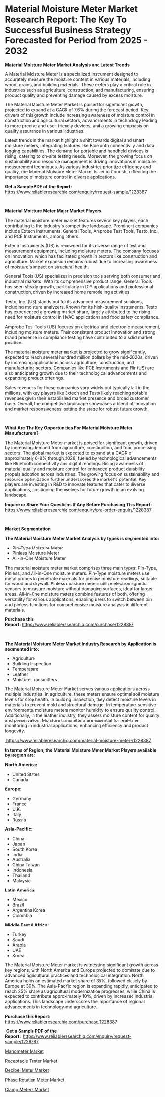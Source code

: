 <p><h1>Material Moisture Meter Market Research Report: The Key To Successful Business Strategy Forecasted for Period from 2025 - 2032</h1></p><p><strong>Material Moisture Meter Market Analysis and Latest Trends</strong></p>
<p><p>A Material Moisture Meter is a specialized instrument designed to accurately measure the moisture content in various materials, including wood, grains, and building materials. These meters play a critical role in industries such as agriculture, construction, and manufacturing, ensuring product quality and preventing damage caused by excess moisture. </p><p>The Material Moisture Meter Market is poised for significant growth, projected to expand at a CAGR of 7.6% during the forecast period. Key drivers of this growth include increasing awareness of moisture control in construction and agricultural sectors, advancements in technology leading to more precise and user-friendly devices, and a growing emphasis on quality assurance in various industries. </p><p>Latest trends in the market highlight a shift towards digital and smart moisture meters, integrating features like Bluetooth connectivity and data logging capabilities. The demand for portable and handheld devices is rising, catering to on-site testing needs. Moreover, the growing focus on sustainability and resource management is driving innovations in moisture measurement techniques. As various industries prioritize efficiency and quality, the Material Moisture Meter Market is set to flourish, reflecting the importance of moisture control in diverse applications.</p></p>
<p><strong>Get a Sample PDF of the Report:&nbsp;</strong> <a href="https://www.reliableresearchiq.com/enquiry/request-sample/1228387?utm_campaign=103&utm_medium=2&utm_source=Github&utm_content=ia&utm_term=18022025&utm_id=material-moisture-meter">https://www.reliableresearchiq.com/enquiry/request-sample/1228387</a></p>
<p>&nbsp;</p>
<p><strong>Material Moisture Meter Major Market Players</strong></p>
<p><p>The material moisture meter market features several key players, each contributing to the industry's competitive landscape. Prominent companies include Extech Instruments, General Tools, Amprobe Test Tools, Testo, Inc., and PCE Instruments, among others.</p><p>Extech Instruments (US) is renowned for its diverse range of test and measurement equipment, including moisture meters. The company focuses on innovation, which has facilitated growth in sectors like construction and agriculture. Market expansion remains robust due to increasing awareness of moisture's impact on structural health.</p><p>General Tools (US) specializes in precision tools serving both consumer and industrial markets. With its comprehensive product range, General Tools has seen steady growth, particularly in DIY applications and professional construction, driven by increased home remodeling activities.</p><p>Testo, Inc. (US) stands out for its advanced measurement solutions, including moisture analyzers. Known for its high-quality instruments, Testo has experienced a growing market share, largely attributed to the rising need for moisture control in HVAC applications and food safety compliance.</p><p>Amprobe Test Tools (US) focuses on electrical and electronic measurement, including moisture meters. Their consistent product innovation and strong brand presence in compliance testing have contributed to a solid market position.</p><p>The material moisture meter market is projected to grow significantly, expected to reach several hundred million dollars by the mid-2020s, driven by increasing applications across agriculture, construction, and manufacturing sectors. Companies like PCE Instruments and Flir (US) are also anticipating growth due to their technological advancements and expanding product offerings.</p><p>Sales revenues for these companies vary widely but typically fall in the millions, with key players like Extech and Testo likely reaching notable revenues given their established market presence and broad customer base. Overall, the competitive landscape showcases a blend of innovation and market responsiveness, setting the stage for robust future growth.</p></p>
<p>&nbsp;</p>
<p><strong>What Are The Key Opportunities For Material Moisture Meter Manufacturers?</strong></p>
<p><p>The Material Moisture Meter market is poised for significant growth, driven by increasing demand from agriculture, construction, and food processing sectors. The global market is expected to expand at a CAGR of approximately 6-8% through 2028, fueled by technological advancements like Bluetooth connectivity and digital readings. Rising awareness of material quality and moisture control for enhanced product durability propels adoption across industries. The growing focus on sustainability and resource optimization further underscores the market's potential. Key players are investing in R&D to innovate features that cater to diverse applications, positioning themselves for future growth in an evolving landscape.</p></p>
<p><strong>Inquire or Share Your Questions If Any Before Purchasing This Report:</strong> <a href="https://www.reliableresearchiq.com/enquiry/pre-order-enquiry/1228387?utm_campaign=103&utm_medium=2&utm_source=Github&utm_content=ia&utm_term=18022025&utm_id=material-moisture-meter">https://www.reliableresearchiq.com/enquiry/pre-order-enquiry/1228387</a></p>
<p>&nbsp;</p>
<p><strong>Market Segmentation</strong></p>
<p><strong>The Material Moisture Meter Market Analysis by types is segmented into:</strong></p>
<p><ul><li>Pin-Type Moisture Meter</li><li>Pinless Moisture Meter</li><li>All-in-One Moisture Meter</li></ul></p>
<p><p>The material moisture meter market comprises three main types: Pin-Type, Pinless, and All-in-One moisture meters. Pin-Type moisture meters use metal probes to penetrate materials for precise moisture readings, suitable for wood and drywall. Pinless moisture meters utilize electromagnetic sensors to measure moisture without damaging surfaces, ideal for larger areas. All-in-One moisture meters combine features of both, offering versatility for various applications, enabling users to switch between pin and pinless functions for comprehensive moisture analysis in different materials.</p></p>
<p><strong>Purchase this Report:&nbsp;</strong><a href="https://www.reliableresearchiq.com/purchase/1228387?utm_campaign=103&utm_medium=2&utm_source=Github&utm_content=ia&utm_term=18022025&utm_id=material-moisture-meter">https://www.reliableresearchiq.com/purchase/1228387</a></p>
<p>&nbsp;</p>
<p><strong>The Material Moisture Meter Market Industry Research by Application is segmented into:</strong></p>
<p><ul><li>Agriculture</li><li>Building Inspection</li><li>Temperature</li><li>Leather</li><li>Moisture Transmitters</li></ul></p>
<p><p>The Material Moisture Meter Market serves various applications across multiple industries. In agriculture, these meters ensure optimal soil moisture levels for crop health. In building inspection, they detect moisture levels in materials to prevent mold and structural damage. In temperature-sensitive environments, moisture meters monitor humidity to ensure quality control. Additionally, in the leather industry, they assess moisture content for quality and preservation. Moisture transmitters are essential for real-time monitoring in industrial applications, enhancing efficiency and product longevity.</p></p>
<p><a href="https://www.reliableresearchiq.com/material-moisture-meter-r1228387?utm_campaign=103&utm_medium=2&utm_source=Github&utm_content=ia&utm_term=18022025&utm_id=material-moisture-meter">&nbsp;https://www.reliableresearchiq.com/material-moisture-meter-r1228387</a></p>
<p><strong>In terms of Region, the Material Moisture Meter Market Players available by Region are:</strong></p>
<p>
    <p> <strong> North America: </strong>
        <ul>
            <li>United States</li>
            <li>Canada</li>
        </ul>
        </p> 
    <p> <strong> Europe: </strong>
        <ul>
            <li>Germany</li>
            <li>France</li>
            <li>U.K.</li>
            <li>Italy</li>
            <li>Russia</li>
        </ul>
        </p> 
    <p> <strong> Asia-Pacific: </strong>
        <ul>
            <li>China</li>
            <li>Japan</li>
            <li>South Korea</li>
            <li>India</li>
            <li>Australia</li>
            <li>China Taiwan</li>
            <li>Indonesia</li>
            <li>Thailand</li>
            <li>Malaysia</li>
        </ul>
        </p> 
    <p> <strong> Latin America: </strong>
        <ul>
            <li>Mexico</li>
            <li>Brazil</li>
            <li>Argentina Korea</li>
            <li>Colombia</li>
        </ul>
        </p> 
    <p> <strong> Middle East & Africa: </strong>
        <ul>
            <li>Turkey</li>
            <li>Saudi</li>
            <li>Arabia</li>
            <li>UAE</li>
            <li>Korea</li>
        </ul>
    </p>
    </p>
<p><p>The Material Moisture Meter market is witnessing significant growth across key regions, with North America and Europe projected to dominate due to advanced agricultural practices and technological integration. North America holds an estimated market share of 35%, followed closely by Europe at 30%. The Asia-Pacific region is expanding rapidly, anticipated to reach 25% share as agricultural modernization progresses, while China is expected to contribute approximately 10%, driven by increased industrial applications. This landscape underscores the importance of regional advancements in technology and agriculture.</p></p>
<p><strong>Purchase this Report: </strong><a href="https://www.reliableresearchiq.com/purchase/1228387?utm_campaign=103&utm_medium=2&utm_source=Github&utm_content=ia&utm_term=18022025&utm_id=material-moisture-meter">https://www.reliableresearchiq.com/purchase/1228387</a></p>
<p>&nbsp;<strong>Get a Sample PDF of the Report:&nbsp;&nbsp;</strong><a href="https://www.reliableresearchiq.com/enquiry/request-sample/1228387?utm_campaign=103&utm_medium=2&utm_source=Github&utm_content=ia&utm_term=18022025&utm_id=material-moisture-meter">https://www.reliableresearchiq.com/enquiry/request-sample/1228387</a></p>
<p><strong></strong></p>
<p><p><a href="https://github.com/ypumgtoivo/Market-Research-Report-List-1/blob/main/manometer-market.md?utm_campaign=103&utm_medium=2&utm_source=Github&utm_content=ia&utm_term=18022025&utm_id=material-moisture-meter">Manometer Market</a></p><p><a href="https://github.com/huelarnzeba29/Market-Research-Report-List-1/blob/main/receptacle-tester-market.md?utm_campaign=103&utm_medium=2&utm_source=Github&utm_content=ia&utm_term=18022025&utm_id=material-moisture-meter">Receptacle Tester Market</a></p><p><a href="https://github.com/bedelibekwe58/Market-Research-Report-List-1/blob/main/decibel-meter-market.md?utm_campaign=103&utm_medium=2&utm_source=Github&utm_content=ia&utm_term=18022025&utm_id=material-moisture-meter">Decibel Meter Market</a></p><p><a href="https://github.com/theriiawande/Market-Research-Report-List-1/blob/main/phase-rotation-meter-market.md?utm_campaign=103&utm_medium=2&utm_source=Github&utm_content=ia&utm_term=18022025&utm_id=material-moisture-meter">Phase Rotation Meter Market</a></p><p><a href="https://github.com/kmettjanksj7/Market-Research-Report-List-1/blob/main/clamp-meters-market.md?utm_campaign=103&utm_medium=2&utm_source=Github&utm_content=ia&utm_term=18022025&utm_id=material-moisture-meter">Clamp Meters Market</a></p></p>